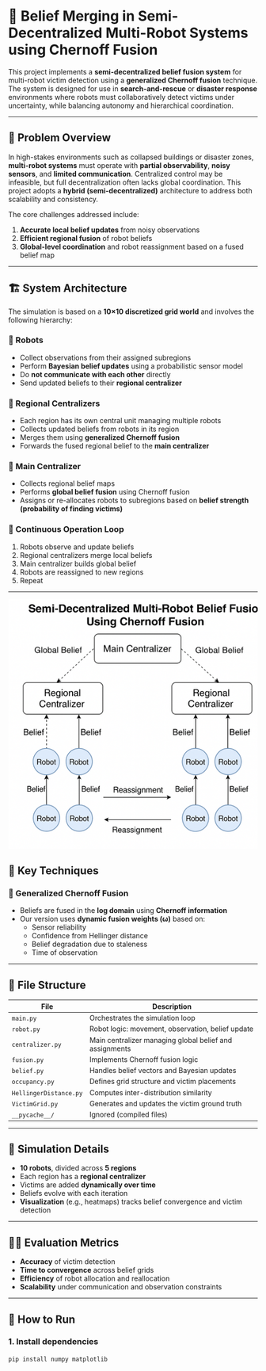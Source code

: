 # 🤖 Belief Merging in Semi-Decentralized Multi-Robot Systems using Chernoff Fusion

This project implements a **semi-decentralized belief fusion system** for multi-robot victim detection using a **generalized Chernoff fusion** technique. The system is designed for use in **search-and-rescue** or **disaster response** environments where robots must collaboratively detect victims under uncertainty, while balancing autonomy and hierarchical coordination.

---

## 🧭 Problem Overview

In high-stakes environments such as collapsed buildings or disaster zones, **multi-robot systems** must operate with **partial observability**, **noisy sensors**, and **limited communication**. Centralized control may be infeasible, but full decentralization often lacks global coordination. This project adopts a **hybrid (semi-decentralized)** architecture to address both scalability and consistency.

The core challenges addressed include:

1. **Accurate local belief updates** from noisy observations
2. **Efficient regional fusion** of robot beliefs
3. **Global-level coordination** and robot reassignment based on a fused belief map

---

## 🏗️ System Architecture

The simulation is based on a **10×10 discretized grid world** and involves the following hierarchy:

### 🔹 Robots
- Collect observations from their assigned subregions
- Perform **Bayesian belief updates** using a probabilistic sensor model
- Do **not communicate with each other** directly
- Send updated beliefs to their **regional centralizer**

### 🔹 Regional Centralizers
- Each region has its own central unit managing multiple robots
- Collects updated beliefs from robots in its region
- Merges them using **generalized Chernoff fusion**
- Forwards the fused regional belief to the **main centralizer**

### 🔹 Main Centralizer
- Collects regional belief maps
- Performs **global belief fusion** using Chernoff fusion
- Assigns or re-allocates robots to subregions based on **belief strength (probability of finding victims)**

### 🔁 Continuous Operation Loop
1. Robots observe and update beliefs
2. Regional centralizers merge local beliefs
3. Main centralizer builds global belief
4. Robots are reassigned to new regions
5. Repeat

---

![System Architecture](architecture.png)


## 🔬 Key Techniques

### 🧠 Generalized Chernoff Fusion
- Beliefs are fused in the **log domain** using **Chernoff information**
- Our version uses **dynamic fusion weights (ω)** based on:
  - Sensor reliability
  - Confidence from Hellinger distance
  - Belief degradation due to staleness
  - Time of observation

---

## 📁 File Structure

| File | Description |
|------|-------------|
| `main.py` | Orchestrates the simulation loop |
| `robot.py` | Robot logic: movement, observation, belief update |
| `centralizer.py` | Main centralizer managing global belief and assignments |
| `fusion.py` | Implements Chernoff fusion logic |
| `belief.py` | Handles belief vectors and Bayesian updates |
| `occupancy.py` | Defines grid structure and victim placements |
| `HellingerDistance.py` | Computes inter-distribution similarity |
| `VictimGrid.py` | Generates and updates the victim ground truth |
| `__pycache__/` | Ignored (compiled files) |

---

## 🧪 Simulation Details

- **10 robots**, divided across **5 regions**
- Each region has a **regional centralizer**
- Victims are added **dynamically over time**
- Beliefs evolve with each iteration
- **Visualization** (e.g., heatmaps) tracks belief convergence and victim detection

---

## 🧑‍🔬 Evaluation Metrics

- **Accuracy** of victim detection
- **Time to convergence** across belief grids
- **Efficiency** of robot allocation and reallocation
- **Scalability** under communication and observation constraints

---

## 🔧 How to Run

### 1. Install dependencies
```bash
pip install numpy matplotlib
